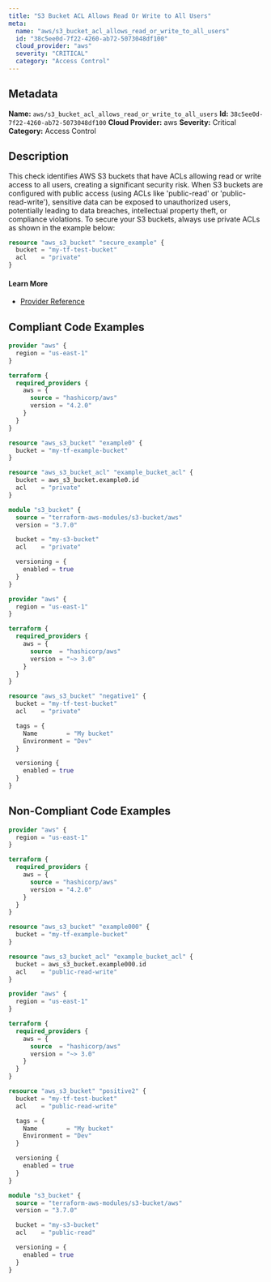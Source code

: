 ```yaml
---
title: "S3 Bucket ACL Allows Read Or Write to All Users"
meta:
  name: "aws/s3_bucket_acl_allows_read_or_write_to_all_users"
  id: "38c5ee0d-7f22-4260-ab72-5073048df100"
  cloud_provider: "aws"
  severity: "CRITICAL"
  category: "Access Control"
---
```

## Metadata
**Name:** `aws/s3_bucket_acl_allows_read_or_write_to_all_users`
**Id:** `38c5ee0d-7f22-4260-ab72-5073048df100`
**Cloud Provider:** aws
**Severity:** Critical
**Category:** Access Control
## Description
This check identifies AWS S3 buckets that have ACLs allowing read or write access to all users, creating a significant security risk. When S3 buckets are configured with public access (using ACLs like 'public-read' or 'public-read-write'), sensitive data can be exposed to unauthorized users, potentially leading to data breaches, intellectual property theft, or compliance violations. To secure your S3 buckets, always use private ACLs as shown in the example below:

```terraform
resource "aws_s3_bucket" "secure_example" {
  bucket = "my-tf-test-bucket"
  acl    = "private"
}
```

#### Learn More

 - [Provider Reference](https://registry.terraform.io/providers/hashicorp/aws/latest/docs/resources/s3_bucket)


## Compliant Code Examples
```terraform
provider "aws" {
  region = "us-east-1"
}

terraform {
  required_providers {
    aws = {
      source = "hashicorp/aws"
      version = "4.2.0"
    }
  }
}

resource "aws_s3_bucket" "example0" {
  bucket = "my-tf-example-bucket"
}

resource "aws_s3_bucket_acl" "example_bucket_acl" {
  bucket = aws_s3_bucket.example0.id
  acl    = "private"
}

```

```terraform
module "s3_bucket" {
  source = "terraform-aws-modules/s3-bucket/aws"
  version = "3.7.0"

  bucket = "my-s3-bucket"
  acl    = "private"

  versioning = {
    enabled = true
  }
}

```

```terraform
provider "aws" {
  region = "us-east-1"
}

terraform {
  required_providers {
    aws = {
      source  = "hashicorp/aws"
      version = "~> 3.0"
    }
  }
}

resource "aws_s3_bucket" "negative1" {
  bucket = "my-tf-test-bucket"
  acl    = "private"

  tags = {
    Name        = "My bucket"
    Environment = "Dev"
  }

  versioning {
    enabled = true
  }
}

```
## Non-Compliant Code Examples
```terraform
provider "aws" {
  region = "us-east-1"
}

terraform {
  required_providers {
    aws = {
      source = "hashicorp/aws"
      version = "4.2.0"
    }
  }
}

resource "aws_s3_bucket" "example000" {
  bucket = "my-tf-example-bucket"
}

resource "aws_s3_bucket_acl" "example_bucket_acl" {
  bucket = aws_s3_bucket.example000.id
  acl    = "public-read-write"
}

```

```terraform
provider "aws" {
  region = "us-east-1"
}

terraform {
  required_providers {
    aws = {
      source  = "hashicorp/aws"
      version = "~> 3.0"
    }
  }
}

resource "aws_s3_bucket" "positive2" {
  bucket = "my-tf-test-bucket"
  acl    = "public-read-write"

  tags = {
    Name        = "My bucket"
    Environment = "Dev"
  }

  versioning {
    enabled = true
  }
}

```

```terraform
module "s3_bucket" {
  source = "terraform-aws-modules/s3-bucket/aws"
  version = "3.7.0"

  bucket = "my-s3-bucket"
  acl    = "public-read"

  versioning = {
    enabled = true
  }
}

```